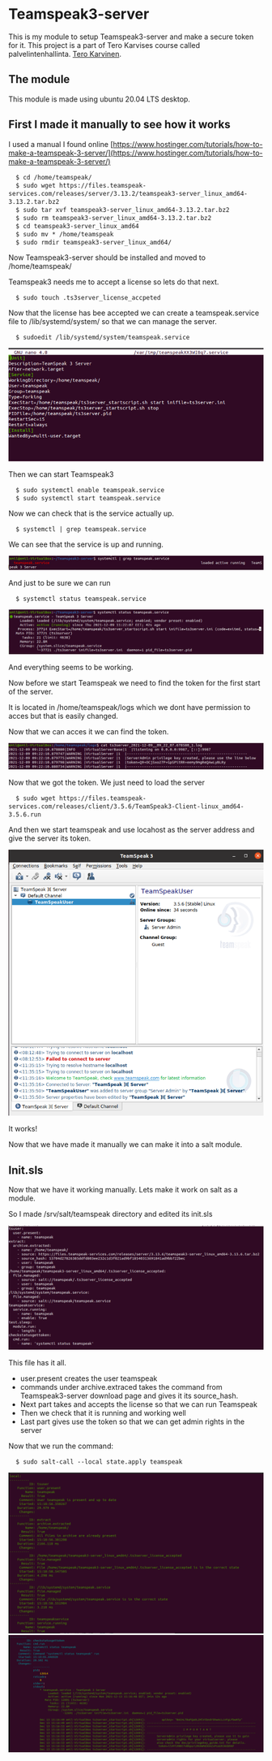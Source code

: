 # Teamspeak3-server
This is my module to setup Teamspeak3-server and make a secure token for it. This project is a part of Tero Karvises course called palvelintenhallinta. [Tero Karvinen](https://terokarvinen.com/).

## The module
This module is made using ubuntu 20.04 LTS desktop.
## First I made it manually to see how it works
I used a manual I found online [https://www.hostinger.com/tutorials/how-to-make-a-teamspeak-3-server/](https://www.hostinger.com/tutorials/how-to-make-a-teamspeak-3-server/)

      $ cd /home/teamspeak/
      $ sudo wget https://files.teamspeak-services.com/releases/server/3.13.2/teamspeak3-server_linux_amd64-3.13.2.tar.bz2
      $ sudo tar xvf teamspeak3-server_linux_amd64-3.13.2.tar.bz2
      $ sudo rm teamspeak3-server_linux_amd64-3.13.2.tar.bz2
      $ cd teamspeak3-server_linux_amd64
      $ sudo mv * /home/teamspeak
      $ sudo rmdir teamspeak3-server_linux_amd64/

Now Teamspeak3-server should be installed and moved to /home/teamspeak/

Teamspeak3 needs me to accept a license so lets do that next.

      $ sudo touch .ts3server_license_accpeted

Now that the license has bee accepted we can create a teamspeak.service file to /lib/systemd/system/ so that we can manage the server.

      $ sudoedit /lib/systemd/system/teamspeak.service

![image](/pics/server.PNG)

Then we can start Teamspeak3

      $ sudo systemctl enable teamspeak.service
      $ sudo systemctl start teamspeak.service

Now we can check that is the service actually up.

      $ systemctl | grep teamspeak.service

We can see that the service is up and running.

![image](/pics/sstatus1.PNG)

And just to be sure we can run 

      $ systemctl status teamspeak.service

![image](/pics/sstatus2.PNG)

And everything seems to be working.

Now before we start Teamspeak we need to find the token for the first start of the server.

It is located in /home/teamspeak/logs which we dont have permission to acces but that is easily changed.

Now that we can acces it we can find the token.

![image](/pics/token.PNG)

Now that we got the token. We just need to load the server

      $ sudo wget https://files.teamspeak-services.com/releases/client/3.5.6/TeamSpeak3-Client-linux_amd64-3.5.6.run

And then we start teamspeak and use locahost as the server address and give the server its token.

![image](/pics/Ts1.PNG)

It works!

Now that we have made it manually we can make it into a salt module.
## Init.sls
Now that we have it working manually. Lets make it work on salt as a module. 

So I made /srv/salt/teamspeak directory and edited its init.sls

![image](/pics/init.PNG)

This file has it all. 

 * user.present creates the user teamspeak
 * commands under archive.extraced takes the command from Teamspeak3-server download page and gives it its source_hash. 
 * Next part takes and accepts the license so that we can run Teamspeak
 * Then we check that it is running and working well
 * Last part gives use the token so that we can get admin rights in the server

Now that we run the command:

      $ sudo salt-call --local state.apply teamspeak


![image](/pics/run.PNG)
![image](/pics/run2.PNG)
